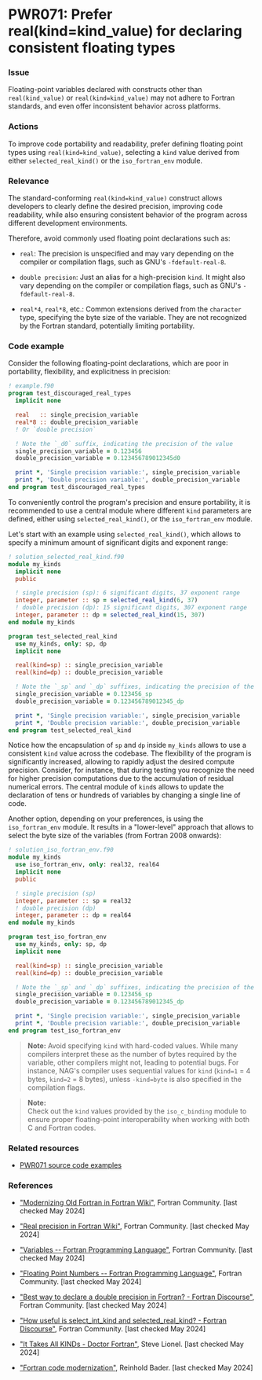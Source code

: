 # PWR071: Prefer real(kind=kind_value) for declaring consistent floating types

### Issue

Floating-point variables declared with constructs other than `real(kind_value)`
or `real(kind=kind_value)` may not adhere to Fortran standards, and even offer
inconsistent behavior across platforms.

### Actions

To improve code portability and readability, prefer defining floating point
types using `real(kind=kind_value)`, selecting a `kind` value derived from
either `selected_real_kind()` or the `iso_fortran_env` module.

### Relevance

The standard-conforming `real(kind=kind_value)` construct allows developers to
clearly define the desired precision, improving code readability, while also
ensuring consistent behavior of the program across different development
environments.

Therefore, avoid commonly used floating point declarations such as:

- `real`: The precision is unspecified and may vary depending on the compiler
  or compilation flags, such as GNU's `-fdefault-real-8`.

- `double precision`: Just an alias for a high-precision `kind`. It might also
  vary depending on the compiler or compilation flags, such as GNU's
  `-fdefault-real-8`.

- `real*4`, `real*8`, etc.: Common extensions derived from the `character`
  type, specifying the byte size of the variable. They are not recognized by
  the Fortran standard, potentially limiting portability.

### Code example

Consider the following floating-point declarations, which are poor in
portability, flexibility, and explicitness in precision:

```f90
! example.f90
program test_discouraged_real_types
  implicit none

  real   :: single_precision_variable
  real*8 :: double_precision_variable
  ! Or `double precision`

  ! Note the `_d0` suffix, indicating the precision of the value
  single_precision_variable = 0.123456
  double_precision_variable = 0.123456789012345d0

  print *, 'Single precision variable:', single_precision_variable
  print *, 'Double precision variable:', double_precision_variable
end program test_discouraged_real_types
```

To conveniently control the program's precision and ensure portability, it is
recommended to use a central module where different `kind` parameters are
defined, either using `selected_real_kind()`, or the `iso_fortran_env` module.

Let's start with an example using `selected_real_kind()`, which allows to
specify a minimum amount of significant digits and exponent range:

```f90
! solution_selected_real_kind.f90
module my_kinds
  implicit none
  public

  ! single precision (sp): 6 significant digits, 37 exponent range
  integer, parameter :: sp = selected_real_kind(6, 37)
  ! double precision (dp): 15 significant digits, 307 exponent range
  integer, parameter :: dp = selected_real_kind(15, 307)
end module my_kinds

program test_selected_real_kind
  use my_kinds, only: sp, dp
  implicit none

  real(kind=sp) :: single_precision_variable
  real(kind=dp) :: double_precision_variable

  ! Note the `_sp` and `_dp` suffixes, indicating the precision of the value
  single_precision_variable = 0.123456_sp
  double_precision_variable = 0.123456789012345_dp

  print *, 'Single precision variable:', single_precision_variable
  print *, 'Double precision variable:', double_precision_variable
end program test_selected_real_kind
```

Notice how the encapsulation of `sp` and `dp` inside `my_kinds` allows to use a
consistent `kind` value across the codebase. The flexibility of the program is
significantly increased, allowing to rapidly adjust the desired compute
precision. Consider, for instance, that during testing you recognize the need
for higher precision computations due to the accumulation of residual numerical
errors. The central module of `kind`s allows to update the declaration of tens
or hundreds of variables by changing a single line of code.

Another option, depending on your preferences, is using the `iso_fortran_env`
module. It results in a "lower-level" approach that allows to select the byte
size of the variables (from Fortran 2008 onwards):

```f90
! solution_iso_fortran_env.f90
module my_kinds
  use iso_fortran_env, only: real32, real64
  implicit none
  public

  ! single precision (sp)
  integer, parameter :: sp = real32
  ! double precision (dp)
  integer, parameter :: dp = real64
end module my_kinds

program test_iso_fortran_env
  use my_kinds, only: sp, dp
  implicit none

  real(kind=sp) :: single_precision_variable
  real(kind=dp) :: double_precision_variable

  ! Note the `_sp` and `_dp` suffixes, indicating the precision of the value
  single_precision_variable = 0.123456_sp
  double_precision_variable = 0.123456789012345_dp

  print *, 'Single precision variable:', single_precision_variable
  print *, 'Double precision variable:', double_precision_variable
end program test_iso_fortran_env
```

>**Note:**
>Avoid specifying `kind` with hard-coded values. While many compilers interpret
>these as the number of bytes required by the variable, other compilers might
>not, leading to potential bugs. For instance, NAG's compiler uses sequential
>values for `kind` (`kind=1` = 4 bytes, `kind=2` = 8 bytes), unless
>`-kind=byte` is also specified in the compilation flags.

>**Note:**  
>Check out the `kind` values provided by the `iso_c_binding` module to ensure
>proper floating-point interoperability when working with both C and Fortran
>codes.

### Related resources

- [PWR071 source code examples](../PWR071)

### References

- ["Modernizing Old Fortran in Fortran
Wiki"](https://fortranwiki.org/fortran/show/Modernizing+Old+Fortran), Fortran
Community. [last checked May 2024]

- ["Real precision in Fortran
Wiki"](https://fortranwiki.org/fortran/show/Real+precision), Fortran Community.
[last checked May 2024]

- ["Variables -- Fortran Programming
Language"](https://fortran-lang.org/en/learn/quickstart/variables/), Fortran
Community. [last checked May 2024]

- ["Floating Point Numbers -- Fortran Programming
Language"](https://fortran-lang.org/en/learn/best_practices/floating_point/),
Fortran Community. [last checked May 2024]

- ["Best way to declare a double precision in Fortran? - Fortran
Discourse"](https://fortran-lang.discourse.group/t/best-way-to-declare-a-double-precision-in-fortran/69),
Fortran Community. [last checked May 2024]

- ["How useful is select_int_kind and selected_real_kind? - Fortran
Discourse"](https://fortran-lang.discourse.group/t/how-useful-is-selected-int-kind-and-selected-real-kind/6920),
Fortran Community. [last checked May 2024]

- ["It Takes All KINDs - Doctor
Fortran"](https://stevelionel.com/drfortran/2017/03/27/doctor-fortran-in-it-takes-all-kinds/),
Steve Lionel. [last checked May 2024]

- ["Fortran code
modernization"](https://www.ugent.be/hpc/en/training/2018/modern_fortran_materials/modernfortran2018.pdf),
Reinhold Bader. [last checked May 2024]
